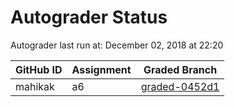 # Autograder Status
Autograder last run at: December 02, 2018 at 22:20

| GitHub ID | Assignment | Graded Branch |
|-----------|------------|---------------|
| mahikak | a6 | [graded-0452d1](https://github.com/Fall2018COMP401-001/a6-mahikak/tree/graded-0452d1) | 
